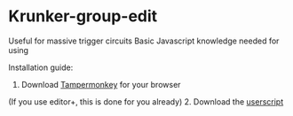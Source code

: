 # Krunker-group-edit
Useful for massive trigger circuits
Basic Javascript knowledge needed for using

Installation guide:

1. Download [Tampermonkey](https://www.tampermonkey.net/) for your browser

(If you use editor+, this is done for you already)
2. Download the [userscript](https://gist.github.com/ZomboCode/a294eaa98281198cc51370ce113be03c/raw/79a498ae0ce9f27d5a741730c90949aaaa5bfebb/property-editor.user.js)


